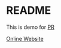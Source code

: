 # README

This is demo for [PR](https://github.com/apache/echarts-doc/pull/183)

[Online Website](https://xiaoyueguang.github.io/echarts-heatmap-demo/)
